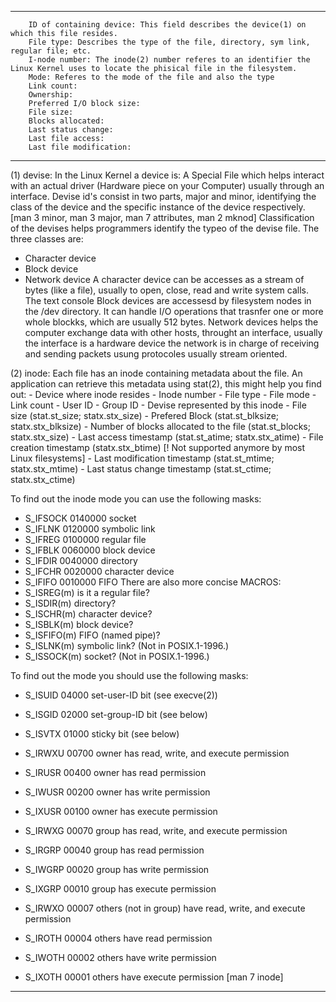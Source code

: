 ***

		ID of containing device: This field describes the device(1) on which this file resides.
		File type: Describes the type of the file, directory, sym link, regular file; etc.
		I-node number: The inode(2) number referes to an identifier the Linux Kernel uses to locate the phisical file in the filesystem.
		Mode: Referes to the mode of the file and also the type
		Link count:
		Ownership:
		Preferred I/O block size:
		File size:
		Blocks allocated:
		Last status change:
		Last file access:
		Last file modification:

***

(1) devise: In the Linux Kernel a device is: A Special File which helps interact with an actual driver (Hardware piece on your Computer) usually through an interface.
Devise id's consist in two parts, major and minor, identifying the class of the device and the specific instance of the device respectively.
[man 3 minor, man 3 major, man 7 attributes, man 2 mknod]
Classification of the devises helps programmers identify the typeo of the devise file. The three classes are:
 - Character device
 - Block device
 - Network device
A character device can be accesses as a stream of bytes (like a file), usually to open, close, read and write system calls. The text console
Block devices are accessesd by filesystem nodes in the /dev directory. It can handle I/O operations that trasnfer one or more whole blockks, which are usually 512 bytes.
Network devices helps the computer exchange data with other hosts, throught an interface, usually the interface is a hardware device the network is in charge of receiving and sending packets usung protocoles usually stream oriented.

(2) inode: Each file has an inode containing metadata about the file. An application can retrieve this metadata using stat(2), this might help you find out:
	- Device where inode resides
	- Inode number
	- File type
	- File mode
	- Link count
	- User ID
	- Group ID
	- Devise represented by this inode
	- File size (stat.st_size; statx.stx_size)
	- Prefered Block (stat.st_blksize; statx.stx_blksize)
	- Number of blocks allocated to the file (stat.st_blocks; statx.stx_size)
	- Last access timestamp (stat.st_atime; statx.stx_atime)
	- File creation timestamp (statx.stx_btime) [! Not supported anymore by most Linux filesystems]
	- Last modification timestamp (stat.st_mtime; statx.stx_mtime)
	- Last status change timestamp (stat.st_ctime; statx.stx_ctime)

To find out the inode mode you can use the following masks:
- S_IFSOCK   0140000   socket
- S_IFLNK    0120000   symbolic link
- S_IFREG    0100000   regular file
- S_IFBLK    0060000   block device
- S_IFDIR    0040000   directory
- S_IFCHR    0020000   character device
- S_IFIFO    0010000   FIFO
There are also more concise MACROS: 
- S_ISREG(m)  is it a regular file?
- S_ISDIR(m)  directory?
- S_ISCHR(m)  character device?
- S_ISBLK(m)  block device?
- S_ISFIFO(m) FIFO (named pipe)?
- S_ISLNK(m)  symbolic link?  (Not in POSIX.1-1996.)
- S_ISSOCK(m) socket?  (Not in POSIX.1-1996.)

To find out the mode you should use the following masks:
- S_ISUID     04000   set-user-ID bit (see execve(2))
- S_ISGID     02000   set-group-ID bit (see below)
- S_ISVTX     01000   sticky bit (see below)

- S_IRWXU     00700   owner has read, write, and execute permission
- S_IRUSR     00400   owner has read permission
- S_IWUSR     00200   owner has write permission
- S_IXUSR     00100   owner has execute permission

- S_IRWXG     00070   group has read, write, and execute permission
- S_IRGRP     00040   group has read permission
- S_IWGRP     00020   group has write permission
- S_IXGRP     00010   group has execute permission

- S_IRWXO     00007   others (not in group) have read, write, and execute permission
- S_IROTH     00004   others have read permission
- S_IWOTH     00002   others have write permission
- S_IXOTH     00001   others have execute permission
[man 7 inode]

***
